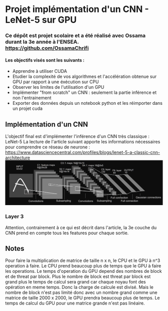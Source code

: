 # Projet implémentation d'un CNN - LeNet-5 sur GPU

### Ce dépôt est projet scolaire et a été réalisé avec Ossama durant la 3e année à l'ENSEA. https://github.com/OssamaChrifi

#### Les objectifs visés sont les suivants :
* Apprendre à utiliser CUDA
* Etudier la complexité de vos algorithmes et l'accélération obtenue sur GPU par rapport à une éxécution sur CPU
* Observer les limites de l'utilisation d'un GPU
* Implémenter "from scratch" un CNN : seulement la partie inférence et non l'entrainement
* Exporter des données depuis un notebook python et les réimporter dans un projet cuda

## Implémentation d'un CNN
L'objectif final est d'implémenter l'inférence d'un CNN très classique : LeNet-5
La lecture de l'article suivant apporte les informations nécessaires pour comprendre ce réseau de neurone :
https://www.datasciencecentral.com/profiles/blogs/lenet-5-a-classic-cnn-architecture
![Alt text](readme_files/LeNet-5.png)
### Layer 3
Attention, contrairement à ce qui est décrit dans l'article, la 3e couche du CNN prend en compte tous les features pour chaque sortie.

## Notes
Pour faire la multiplication de matrice de taille n x n, le CPU et le GPU à n^3 operation à faire.
Le CPU prend beaucoup plus de temps que le GPU à faire les operations.
Le temps d'operation du GPU depend des nombres de block et de threat par block. Plus le nombre de block est threat par block est grand
plus le temps de calcul sera grand car chaque noyau font des opération en meme temps. Donc la charge de calcule est divisé.
Mais le nombre de block n'est pas limité donc avec un nombre grand comme une matrice de taille 2000 x 2000, le GPU prendra beaucoup plus de temps.
Le temps de calcul du GPU pour une matrice grande n'est pas linéaire.

